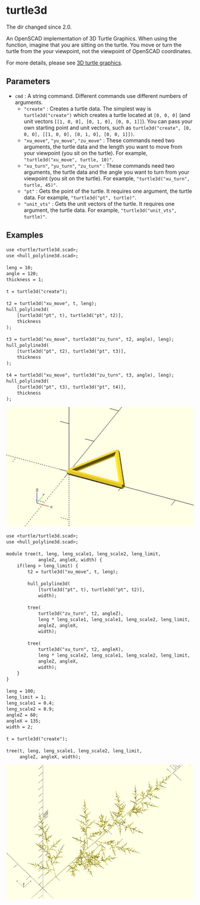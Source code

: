 # turtle3d

The dir changed since 2.0. 

An OpenSCAD implementation of 3D Turtle Graphics. When using the function, imagine that you are sitting on the turtle. You move or turn the turtle from the your viewpoint, not the viewpoint of OpenSCAD coordinates.

For more details, please see [3D turtle graphics](https://openhome.cc/eGossip/OpenSCAD/3DTurtleGraphics.html). 

## Parameters

- `cmd` : A string command. Different commands use different numbers of arguments. 
    - `"create"` : Creates a turtle data. The simplest way is `turtle3d("create")` which creates a turtle located at `[0, 0, 0]` (and unit vectors `[[1, 0, 0], [0, 1, 0], [0, 0, 1]]`). You can pass your own starting point and unit vectors, such as `turtle3d("create", [0, 0, 0], [[1, 0, 0], [0, 1, 0], [0, 0, 1]])`.
    - `"xu_move"`, `"yu_move"`, `"zu_move"` : These commands need two arguments, the turtle data and the length you want to move from your viewpoint (you sit on the turtle). For example, `"turtle3d("xu_move", turtle, 10)"`.
    - `"xu_turn"`, `"yu_turn"`, `"zu_turn"` : These commands need two arguments, the turtle data and the angle you want to turn from your viewpoint (you sit on the turtle). For example, `"turtle3d("xu_turn", turtle, 45)"`.
    - `"pt"` : Gets the point of the turtle. It requires one argument, the turtle data. For example, `"turtle3d("pt", turtle)"`.
    - `"unit_vts"` : Gets the unit vectors of the turtle. It requires one argument, the turtle data. For example, `"turtle3d("unit_vts", turtle)"`.

## Examples
	    
	use <turtle/turtle3d.scad>;
	use <hull_polyline3d.scad>;
	
	leng = 10;
	angle = 120;
	thickness = 1;
	
	t = turtle3d("create");
	
	t2 = turtle3d("xu_move", t, leng);
	hull_polyline3d(
	    [turtle3d("pt", t), turtle3d("pt", t2)], 
	    thickness
	);
	
	t3 = turtle3d("xu_move", turtle3d("zu_turn", t2, angle), leng);
	hull_polyline3d(
	    [turtle3d("pt", t2), turtle3d("pt", t3)], 
	    thickness
	);
	
	t4 = turtle3d("xu_move", turtle3d("zu_turn", t3, angle), leng);
	hull_polyline3d(
	    [turtle3d("pt", t3), turtle3d("pt", t4)], 
	    thickness
	);


![turtle3d](images/lib2x-turtle3d-1.JPG)
	
	use <turtle/turtle3d.scad>;
	use <hull_polyline3d.scad>;
	
	module tree(t, leng, leng_scale1, leng_scale2, leng_limit, 
	            angleZ, angleX, width) {
	    if(leng > leng_limit) {
	        t2 = turtle3d("xu_move", t, leng);
	        
	        hull_polyline3d(
	            [turtle3d("pt", t), turtle3d("pt", t2)], 
	            width);
	
	        tree(
	            turtle3d("zu_turn", t2, angleZ),
	            leng * leng_scale1, leng_scale1, leng_scale2, leng_limit, 
	            angleZ, angleX, 
	            width);
	
	        tree(
	            turtle3d("xu_turn", t2, angleX), 
	            leng * leng_scale2, leng_scale1, leng_scale2, leng_limit, 
	            angleZ, angleX, 
	            width);
	    }    
	}
	
	leng = 100;
	leng_limit = 1;
	leng_scale1 = 0.4;
	leng_scale2 = 0.9;
	angleZ = 60;
	angleX = 135;
	width = 2;
	
	t = turtle3d("create");
	
	tree(t, leng, leng_scale1, leng_scale2, leng_limit, 
	     angleZ, angleX, width);

![turtle3d](images/lib2x-turtle3d-2.JPG)
